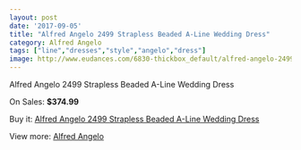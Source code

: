 ```yaml
---
layout: post
date: '2017-09-05'
title: "Alfred Angelo 2499 Strapless Beaded A-Line Wedding Dress"
category: Alfred Angelo
tags: ["line","dresses","style","angelo","dress"]
image: http://www.eudances.com/6830-thickbox_default/alfred-angelo-2499-strapless-beaded-a-line-wedding-dress.jpg
---
```

Alfred Angelo 2499 Strapless Beaded A-Line Wedding Dress

On Sales: **$374.99**
<a href="https://www.eudances.com/en/alfred-angelo/2518-alfred-angelo-2499-strapless-beaded-a-line-wedding-dress.html"><amp-img layout="responsive" width="600" height="600" src="//www.eudances.com/6830-thickbox_default/alfred-angelo-2499-strapless-beaded-a-line-wedding-dress.jpg" alt="Alfred Angelo 2499 Strapless Beaded A-Line Wedding Dress 0" /></a>
<a href="https://www.eudances.com/en/alfred-angelo/2518-alfred-angelo-2499-strapless-beaded-a-line-wedding-dress.html"><amp-img layout="responsive" width="600" height="600" src="//www.eudances.com/6833-thickbox_default/alfred-angelo-2499-strapless-beaded-a-line-wedding-dress.jpg" alt="Alfred Angelo 2499 Strapless Beaded A-Line Wedding Dress 1" /></a>
<a href="https://www.eudances.com/en/alfred-angelo/2518-alfred-angelo-2499-strapless-beaded-a-line-wedding-dress.html"><amp-img layout="responsive" width="600" height="600" src="//www.eudances.com/6832-thickbox_default/alfred-angelo-2499-strapless-beaded-a-line-wedding-dress.jpg" alt="Alfred Angelo 2499 Strapless Beaded A-Line Wedding Dress 2" /></a>
<a href="https://www.eudances.com/en/alfred-angelo/2518-alfred-angelo-2499-strapless-beaded-a-line-wedding-dress.html"><amp-img layout="responsive" width="600" height="600" src="//www.eudances.com/6831-thickbox_default/alfred-angelo-2499-strapless-beaded-a-line-wedding-dress.jpg" alt="Alfred Angelo 2499 Strapless Beaded A-Line Wedding Dress 3" /></a>

Buy it: [Alfred Angelo 2499 Strapless Beaded A-Line Wedding Dress](https://www.eudances.com/en/alfred-angelo/2518-alfred-angelo-2499-strapless-beaded-a-line-wedding-dress.html "Alfred Angelo 2499 Strapless Beaded A-Line Wedding Dress")

View more: [Alfred Angelo](https://www.eudances.com/en/36-alfred-angelo "Alfred Angelo")